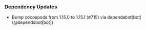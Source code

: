 ### Dependency Updates
* Bump cocoapods from 1.15.0 to 1.15.1 (#715) via dependabot[bot] (@dependabot[bot])
